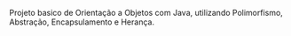 Projeto basico de Orientação a Objetos com Java, utilizando Polimorfismo, Abstração, Encapsulamento e Herança.
